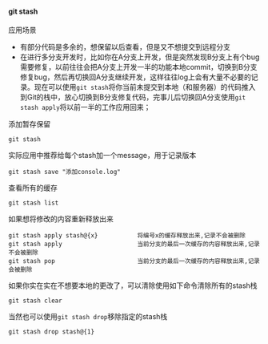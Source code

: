 #### git stash

应用场景

- 有部分代码是多余的，想保留以后查看，但是又不想提交到远程分支
- 在进行多分支开发时，比如你在A分支上开发，但是突然发现B分支上有个bug需要修复，以前往往会把A分支上开发一半的功能本地commit，切换到B分支修复bug，然后再切换回A分支继续开发，这样往往log上会有大量不必要的记录。现在可以使用`git stash`将你当前未提交到本地（和服务器）的代码推入到Git的栈中，放心切换到B分支修复代码，完事儿后切换回A分支使用`git stash apply`将以前一半的工作应用回来；

添加暂存保留

```
git stash
```

 实际应用中推荐给每个stash加一个message，用于记录版本

```
git stash save "添加console.log"
```

 查看所有的缓存

```
git stash list
```

如果想将修改的内容重新释放出来

```
git stash apply stash@{x}			将编号x的缓存释放出来,记录不会被删除
git stash apply						当前分支的最后一次缓存的内容释放出来,记录不会被删除
git stash pop  						当前分支的最后一次缓存的内容释放出来,记录会被删除
```

如果你实在实在不想要本地的更改了，可以清除使用如下命令清除所有的stash栈

```
git stash clear
```

当然也可以使用`git stash drop`移除指定的stash栈

```
git stash drop stash@{1}
```